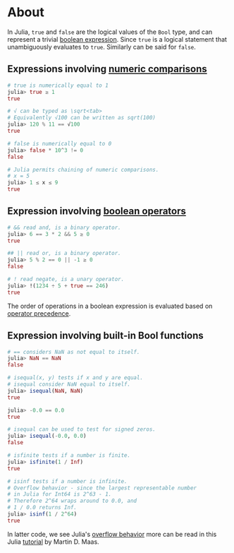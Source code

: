 # About

In Julia, `true` and `false` are the logical values of the `Bool` type, and can represent a trivial [boolean expression](https://en.wikipedia.org/wiki/Boolean_expression). Since `true` is a logical statement that unambiguously evaluates to `true`. Similarly can be said for `false`.

## Expressions involving [numeric comparisons](https://docs.julialang.org/en/v1/manual/mathematical-operations/#Numeric-Comparisons)

```julia
# true is numerically equal to 1
julia> true ≥ 1
true

# √ can be typed as \sqrt<tab>
# Equivalently √100 can be written as sqrt(100)
julia> 120 % 11 == √100
true

# false is numerically equal to 0
julia> false * 10^3 != 0
false

# Julia permits chaining of numeric comparisons.
# x = 5
julia> 1 ≤ x ≤ 9
true
```

## Expression involving [boolean operators](https://docs.julialang.org/en/v1/manual/mathematical-operations/#Boolean-Operators)

```julia
# && read and, is a binary operator.
julia> 6 == 3 * 2 && 5 ≥ 0
true

## || read or, is a binary operator.
julia> 5 % 2 == 0 || -1 ≥ 0
false

# ! read negate, is a unary operator.
julia> !(1234 ÷ 5 + true == 246)
true
```

The order of operations in a boolean expression is evaluated based on [operator precedence](https://docs.julialang.org/en/v1/manual/mathematical-operations/#Operator-Precedence-and-Associativity).

## Expression involving built-in Bool functions

```julia
# == considers NaN as not equal to itself.
julia> NaN == NaN
false

# isequal(x, y) tests if x and y are equal.
# isequal consider NaN equal to itself.
julia> isequal(NaN, NaN)
true

julia> -0.0 == 0.0
true

# isequal can be used to test for signed zeros.
julia> isequal(-0.0, 0.0)
false

# isfinite tests if a number is finite.
julia> isfinite(1 / Inf)
true

# isinf tests if a number is infinite.
# Overflow behavior - since the largest representable number
# in Julia for Int64 is 2^63 - 1.
# Therefore 2^64 wraps around to 0.0, and
# 1 / 0.0 returns Inf.
julia> isinf(1 / 2^64)
true
```

In latter code, we see Julia's [overflow behavior](https://docs.julialang.org/en/v1/manual/integers-and-floating-point-numbers/#Overflow-behavior) more can be read in this Julia [tutorial](https://www.matecdev.com/posts/julia-types-numerical.html#gotcha-integer-vs-float) by Martin D. Maas.
